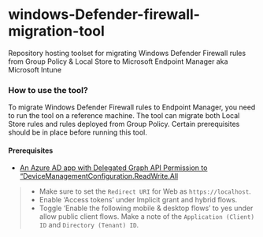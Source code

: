 # windows-Defender-firewall-migration-tool
Repository hosting toolset for migrating Windows Defender Firewall rules from Group Policy &amp; Local Store to Microsoft Endpoint Manager aka Microsoft Intune

### How to use the tool?
To migrate Windows Defender Firewall rules to Endpoint Manager, you need to run the tool on a reference machine. The tool can migrate both Local Store rules and rules deployed from Group Policy. Certain prerequisites should be in place before running this tool.

#### Prerequisites
* [An Azure AD app with Delegated Graph API Permission to “DeviceManagementConfiguration.ReadWrite.All](https://docs.microsoft.com/en-us/azure/active-directory/develop/quickstart-configure-app-access-web-apis#delegated-permission-to-microsoft-graph)

> * Make sure to set the `Redirect URI` for Web as `https://localhost`.
> * Enable ‘Access tokens’ under Implicit grant and hybrid flows.
> * Toggle ‘Enable the following mobile & desktop flows’ to yes under allow public client flows. Make a note of the `Application (Client) ID` and `Directory (Tenant) ID`.